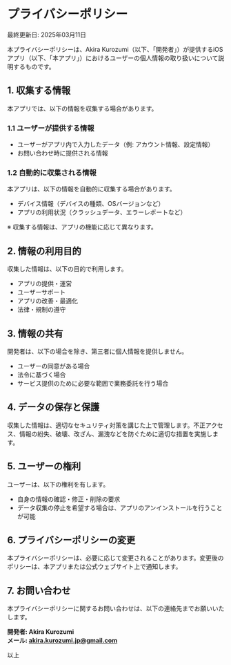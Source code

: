 # プライバシーポリシー

最終更新日: 2025年03月11日

本プライバシーポリシーは、Akira Kurozumi（以下、「開発者」）が提供するiOSアプリ（以下、「本アプリ」）におけるユーザーの個人情報の取り扱いについて説明するものです。

## 1. 収集する情報
本アプリでは、以下の情報を収集する場合があります。

### 1.1 ユーザーが提供する情報
- ユーザーがアプリ内で入力したデータ（例: アカウント情報、設定情報）
- お問い合わせ時に提供される情報

### 1.2 自動的に収集される情報
本アプリは、以下の情報を自動的に収集する場合があります。
- デバイス情報（デバイスの種類、OSバージョンなど）
- アプリの利用状況（クラッシュデータ、エラーレポートなど）

※ 収集する情報は、アプリの機能に応じて異なります。

## 2. 情報の利用目的
収集した情報は、以下の目的で利用します。
- アプリの提供・運営
- ユーザーサポート
- アプリの改善・最適化
- 法律・規制の遵守

## 3. 情報の共有
開発者は、以下の場合を除き、第三者に個人情報を提供しません。
- ユーザーの同意がある場合
- 法令に基づく場合
- サービス提供のために必要な範囲で業務委託を行う場合

## 4. データの保存と保護
収集した情報は、適切なセキュリティ対策を講じた上で管理します。不正アクセス、情報の紛失、破壊、改ざん、漏洩などを防ぐために適切な措置を実施します。

## 5. ユーザーの権利
ユーザーは、以下の権利を有します。
- 自身の情報の確認・修正・削除の要求
- データ収集の停止を希望する場合は、アプリのアンインストールを行うことが可能

## 6. プライバシーポリシーの変更
本プライバシーポリシーは、必要に応じて変更されることがあります。変更後のポリシーは、本アプリまたは公式ウェブサイト上で通知します。

## 7. お問い合わせ
本プライバシーポリシーに関するお問い合わせは、以下の連絡先までお願いいたします。

**開発者: Akira Kurozumi**  
**メール: akira.kurozumi.jp@gmail.com**

以上

